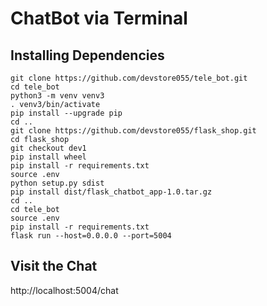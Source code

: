 # ChatBot via Terminal

## Installing Dependencies
```
git clone https://github.com/devstore055/tele_bot.git
cd tele_bot
python3 -m venv venv3
. venv3/bin/activate
pip install --upgrade pip
cd ..
git clone https://github.com/devstore055/flask_shop.git
cd flask_shop
git checkout dev1
pip install wheel
pip install -r requirements.txt 
source .env
python setup.py sdist
pip install dist/flask_chatbot_app-1.0.tar.gz
cd ..
cd tele_bot
source .env
pip install -r requirements.txt 
flask run --host=0.0.0.0 --port=5004
```

## Visit the Chat
http://localhost:5004/chat